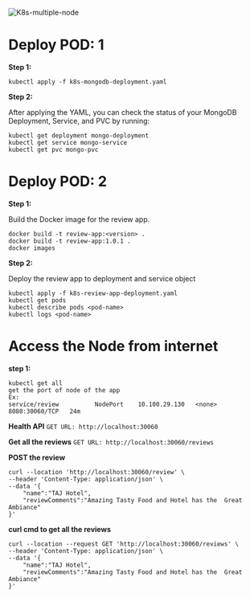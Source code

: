 ![K8s-multiple-node](https://github.com/zeeshanzsh/review-svc-k8-multi-pod/assets/30749560/b1a06122-a211-478a-a2be-8d5899e4db90)

# Deploy POD: 1 
**Step 1:**

`kubectl apply -f k8s-mongodb-deployment.yaml`

**Step 2:**

After applying the YAML, you can check the status of your MongoDB Deployment, Service, and PVC by running:
```agsl
kubectl get deployment mongo-deployment
kubectl get service mongo-service
kubectl get pvc mongo-pvc
```
# Deploy POD: 2
**Step 1:**

Build the Docker image for the review app.
```
docker build -t review-app:<version> .
docker build -t review-app:1.0.1 .
docker images
```
**Step 2:**

Deploy the review app to deployment and service object

```agsl
kubectl apply -f k8s-review-app-deployment.yaml
kubectl get pods
kubectl describe pods <pod-name>
kubectl logs <pod-name>
```


# Access the Node from internet

**step 1:**

```agsl
kubectl get all
get the port of node of the app 
Ex:
service/review          NodePort    10.100.29.130   <none>        8080:30060/TCP   24m
```
**Health API**
`GET URL: http://localhost:30060`

**Get all the reviews**
`GET URL: http://localhost:30060/reviews`

**POST the review**
```agsl
curl --location 'http://localhost:30060/review' \
--header 'Content-Type: application/json' \
--data '{
    "name":"TAJ Hotel",
    "reviewComments":"Amazing Tasty Food and Hotel has the  Great Ambiance"
}'
```

**curl cmd to get all the reviews**
```agsl
curl --location --request GET 'http://localhost:30060/reviews' \
--header 'Content-Type: application/json' \
--data '{
    "name":"TAJ Hotel",
    "reviewComments":"Amazing Tasty Food and Hotel has the  Great Ambiance"
}'
```
